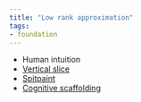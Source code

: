 ```yaml
---
title: "Low rank approximation"
tags:
- foundation
---
```


- Human intuition
- [Vertical slice](notes/vertical-slice)
- [Spitpaint](notes/Spitpaint)
- [Cognitive scaffolding](notes/cognitive-scaffolding)